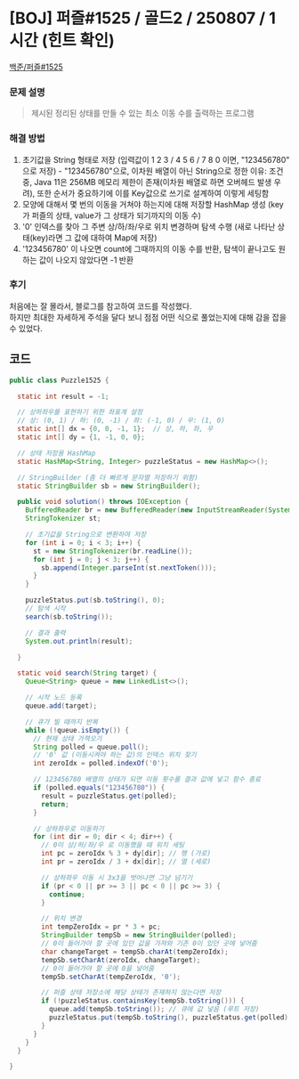 # [BOJ] 퍼즐#1525 / 골드2 / 250807 / 1시간 (힌트 확인)

[백준/퍼즐#1525](https://www.acmicpc.net/problem/1525)

### 문제 설명

> 제시된 정리된 상태를 만들 수 있는 최소 이동 수를 출력하는 프로그램

### 해결 방법

1. 초기값을 String 형태로 저장
   (입력값이 1 2 3 / 4 5 6 / 7 8 0 이면, "123456780" 으로 저장) - "123456780"으로, 이차원 배열이 아닌 String으로 정한 이유: 조건 중, Java 11은 256MB 메모리 제한이 존재(이차원 배열로 하면 오버헤드 발생 우려), 또한 순서가 중요하기에 이를 Key값으로 쓰기로 설계하여 이렇게 세팅함
2. 모양에 대해서 몇 번의 이동을 거쳐야 하는지에 대해 저장할 HashMap 생성
   (key가 퍼즐의 상태, value가 그 상태가 되기까지의 이동 수)
3. '0' 인덱스를 찾아 그 주변 상/하/좌/우로 위치 변경하며 탐색 수행
   (새로 나타난 상태(key)라면 그 값에 대하여 Map에 저장)
4. '123456780' 이 나오면 count에 그때까지의 이동 수를 반환, 탐색이 끝나고도 원하는 값이 나오지 않았다면 -1 반환

### 후기

처음에는 잘 몰라서, 블로그를 참고하여 코드를 작성했다.<br>
하지만 최대한 자세하게 주석을 달다 보니 점점 어떤 식으로 풀었는지에 대해 감을 잡을 수 있었다.

## 코드

```java
public class Puzzle1525 {

  static int result = -1;

  // 상하좌우를 표현하기 위한 좌표계 설정
  // 상: (0, 1) / 하: (0, -1) / 좌: (-1, 0) / 우: (1, 0)
  static int[] dx = {0, 0, -1, 1};  // 상, 하, 좌, 우
  static int[] dy = {1, -1, 0, 0};

  // 상태 저장용 HashMap
  static HashMap<String, Integer> puzzleStatus = new HashMap<>();

  // StringBuilder (좀 더 빠르게 문자열 저장하기 위함)
  static StringBuilder sb = new StringBuilder();

  public void solution() throws IOException {
    BufferedReader br = new BufferedReader(new InputStreamReader(System.in));
    StringTokenizer st;

    // 초기값을 String으로 변환하여 저장
    for (int i = 0; i < 3; i++) {
      st = new StringTokenizer(br.readLine());
      for (int j = 0; j < 3; j++) {
        sb.append(Integer.parseInt(st.nextToken()));
      }
    }

    puzzleStatus.put(sb.toString(), 0);
    // 탐색 시작
    search(sb.toString());

    // 결과 출력
    System.out.println(result);

  }

  static void search(String target) {
    Queue<String> queue = new LinkedList<>();

    // 시작 노드 등록
    queue.add(target);

    // 큐가 빌 때까지 반복
    while (!queue.isEmpty()) {
      // 현재 상태 가젹오기
      String polled = queue.poll();
      // '0' 값 (이동시켜야 하는 값)의 인덱스 위치 찾기
      int zeroIdx = polled.indexOf('0');

      // 123456780 배열의 상태가 되면 이동 횟수를 결과 값에 넣고 함수 종료
      if (polled.equals("123456780")) {
        result = puzzleStatus.get(polled);
        return;
      }

      // 상하좌우로 이동하기
      for (int dir = 0; dir < 4; dir++) {
        // 0이 상/하/좌/우 로 이동했을 때 위치 세팅
        int pc = zeroIdx % 3 + dy[dir]; // 행 (가로)
        int pr = zeroIdx / 3 + dx[dir]; // 열 (세로)

        // 상하좌우 이동 시 3x3을 벗어나면 그냥 넘기기
        if (pr < 0 || pr >= 3 || pc < 0 || pc >= 3) {
          continue;
        }

        // 위치 변경
        int tempZeroIdx = pr * 3 + pc;
        StringBuilder tempSb = new StringBuilder(polled);
        // 0이 들어가야 할 곳에 있던 값을 가져와 기존 0이 있던 곳에 넣어줌
        char changeTarget = tempSb.charAt(tempZeroIdx);
        tempSb.setCharAt(zeroIdx, changeTarget);
        // 0이 들어가야 할 곳에 0을 넣어줌
        tempSb.setCharAt(tempZeroIdx, '0');

        // 퍼즐 상태 저장소에 해당 상태가 존재하지 않는다면 저장
        if (!puzzleStatus.containsKey(tempSb.toString())) {
          queue.add(tempSb.toString()); // 큐에 값 넣음 (루트 저장)
          puzzleStatus.put(tempSb.toString(), puzzleStatus.get(polled) + 1);  // 기존 이동 횟수 + 1
        }
      }
    }
  }

}

```
